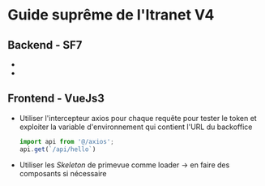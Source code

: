 # Guide suprême de l'Itranet V4

## Backend - SF7

- 
- 

## Frontend - VueJs3

- Utiliser l'intercepteur axios pour chaque requête pour tester le token et exploiter la variable d'environnement qui contient l'URL du backoffice
	```javascript
	import api from '@/axios';
	api.get(`/api/hello`)
	```
- Utiliser les *Skeleton* de primevue comme loader -> en faire des composants si nécessaire
